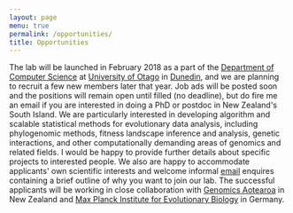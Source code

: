 ```yaml
---
layout: page
menu: true
permalink: /opportunities/
title: Opportunities
---
```


The lab will be launched in February 2018 as a part of the [Department of Computer Science](http://www.cs.otago.ac.nz/) at [University of Otago](http://www.otago.ac.nz/) in [Dunedin](https://www.dunedinnz.com/), and we are planning to recruit a few new members later that year.
Job ads will be posted soon and the positions will remain open until filled (no deadline), but do fire me an email if you are interested in doing a PhD or postdoc in New Zealand's South Island.
We are particularly interested in developing algorithm and scalable statistical methods for evolutionary data analysis, including phylogenomic methods, fitness landscape inference and analysis, genetic interactions, and other computationally demanding areas of genomics and related fields.
I would be happy to provide further details about specific projects to interested people.
We also are happy to accommodate applicants' own scientific interests and welcome informal [email](mailto:alex@gavruskin.com) enquires containing a brief outline of why you want to join our lab.
The successful applicants will be working in close collaboration with [Genomics Aotearoa](http://www.otago.ac.nz/genetics/news/otago659624.html) in New Zealand and [Max Planck Institute for Evolutionary Biology](http://www.evolbio.mpg.de/2169/en) in Germany.
